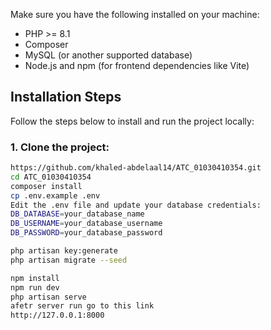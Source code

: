 Make sure you have the following installed on your machine:

- PHP >= 8.1  
- Composer  
- MySQL (or another supported database)  
- Node.js and npm (for frontend dependencies like Vite)


## Installation Steps

Follow the steps below to install and run the project locally:

### 1. Clone the project:

```bash
https://github.com/khaled-abdelaal14/ATC_01030410354.git
cd ATC_01030410354
composer install
cp .env.example .env
Edit the .env file and update your database credentials:
DB_DATABASE=your_database_name
DB_USERNAME=your_database_username
DB_PASSWORD=your_database_password

php artisan key:generate
php artisan migrate --seed

npm install
npm run dev
php artisan serve
afetr server run go to this link
http://127.0.0.1:8000




